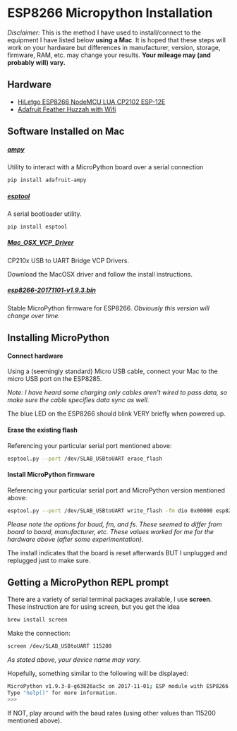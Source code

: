 # ESP8266 Micropython Installation
_Disclaimer:_ This is the method I have used to install/connect to the equipment I have listed below **using a Mac**. 
It is hoped that these steps will work on your hardware but differences in manufacturer, version, storage, firmware, RAM, etc. may change your results.
**Your mileage may (and probably will) vary.**
## Hardware
* [HiLetgo ESP8266 NodeMCU LUA CP2102 ESP-12E](http://a.co/8UUxd50)
* [Adafruit Feather Huzzah with Wifi](https://www.adafruit.com/product/2821)

## Software Installed on Mac

##### [ampy](https://github.com/adafruit/ampy)
Utility to interact with a MicroPython board over a serial connection
```bash
pip install adafruit-ampy
```

##### [esptool](https://github.com/espressif/esptool)
A serial bootloader utility.
```bash
pip install esptool
```

##### [Mac_OSX_VCP_Driver](https://www.silabs.com/documents/public/software/Mac_OSX_VCP_Driver.zip)
CP210x USB to UART Bridge VCP Drivers.

Download the MacOSX driver and follow the install instructions.

##### [esp8266-20171101-v1.9.3.bin](http://micropython.org/download#esp8266)
Stable MicroPython firmware for ESP8266. _Obviously this version will change over time._

## Installing MicroPython

#### Connect hardware
Using a (seemingly standard) Micro USB cable, connect your Mac to the micro USB port on the ESP8285.

_Note: I have heard some charging only cables aren't wired to pass data, so make sure the cable specifies data sync as well._

The blue LED on the ESP8266 should blink VERY briefly when powered up.

#### Erase the existing flash
Referencing your particular serial port mentioned above:
```bash
esptool.py --port /dev/SLAB_USBtoUART erase_flash
```

#### Install MicroPython firmware
Referencing your particular serial port and MicroPython version mentioned above:
```bash
esptool.py --port /dev/SLAB_USBtoUART write_flash -fm dio 0x00000 esp8266-20171101-v1.9.3.bin
```

_Please note the options for baud, fm, and fs.
These seemed to differ from board to board, manufacturer, etc. 
These values worked for me for the hardware above (after some experimentation)._

The install indicates that the board is reset afterwards BUT I unplugged and replugged just to make sure.

## Getting a MicroPython REPL prompt
There are a variety of serial terminal packages available, I use **screen**. 
These instruction are for using screen, but you get the idea
```bash
brew install screen
```
Make the connection:
```bash
screen /dev/SLAB_USBtoUART 115200
```
_As stated above, your device name may vary._

Hopefully, something similar to the following will be displayed:
```bash
MicroPython v1.9.3-8-g63826ac5c on 2017-11-01; ESP module with ESP8266
Type "help()" for more information.
>>>
```

If NOT, play around with the baud rates (using other values than 115200 mentioned above).
